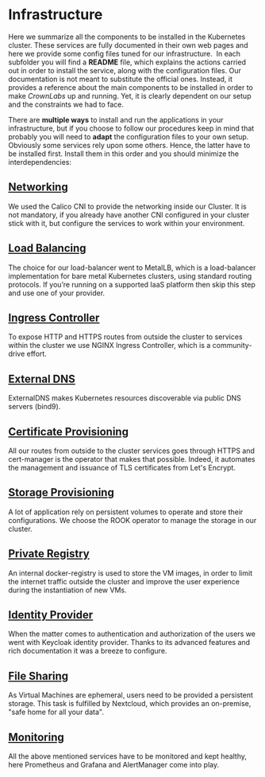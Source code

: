 # Infrastructure
Here we summarize all the components to be installed in the Kubernetes cluster. These services
are fully documented in their own web pages and here we provide some config files tuned for
our infrastructure.
​
In each subfolder you will find a **README** file, which explains the actions carried out in order to
install the service, along with the configuration files. Our documentation is not meant to substitute
the official ones. Instead, it provides a reference about the main components to be installed in order to
make *CrownLabs* up and running. Yet, it is clearly dependent on our setup and the constraints we had to face.

There are **multiple ways** to install and run the applications in your infrastructure, but if you
choose to follow our procedures keep in mind that probably you will need to **adapt** the configuration
files to your own setup.
​
Obviously some services rely upon some others. Hence, the latter have to be installed first. Install them
in this order and you should minimize the interdependencies:
​
## [Networking](kubernetes-networking)
We used the Calico CNI to provide the networking inside our Cluster. It is not mandatory, if you already have another
CNI configured in your cluster stick with it, but configure the services to work within your environment.
​
## [Load Balancing](load-balancing)
The choice for our load-balancer went to MetalLB, which is a load-balancer implementation for bare metal
Kubernetes clusters, using standard routing protocols. If you’re running on a supported IaaS platform then skip
this step and use one of your provider.
​
## [Ingress Controller](ingress-controller)
To expose HTTP and HTTPS routes from outside the cluster to services within the cluster we use NGINX Ingress Controller,
which is a community-drive effort.
​
## [External DNS](external-dns-synchronization)
ExternalDNS makes Kubernetes resources discoverable via public DNS servers (bind9).
​
## [Certificate Provisioning](certificate-provisioning)
All our routes from outside to the cluster services goes through HTTPS and cert-manager is the operator
that makes that possible. Indeed, it automates the management and issuance of TLS certificates from Let's Encrypt.
​
## [Storage Provisioning](storage-provisioning)
A lot of application rely on persistent volumes to operate and store their configurations. We choose
the ROOK operator to manage the storage in our cluster.
​
## [Private Registry](docker-registry)
An internal docker-registry is used to store the VM images, in order to limit the internet traffic outside
the cluster and improve the user experience during the instantiation of new VMs.
​
## [Identity Provider](identity-provider)
When the matter comes to authentication and authorization of the users we went with Keycloak identity
provider. Thanks to its advanced features and rich documentation it was a breeze to configure.

## [File Sharing](file-sharing)
As Virtual Machines are ephemeral, users need to be provided a persistent storage. This task is
fulfilled by Nextcloud, which provides an on-premise, "safe home for all your data".
​
## [Monitoring](monitoring)
All the above mentioned services have to be monitored and kept healthy, here Prometheus and
Grafana and AlertManager come into play.
